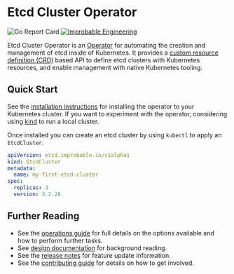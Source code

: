 # Etcd Cluster Operator

![Go Report Card](https://goreportcard.com/badge/github.com/improbable-eng/etcd-cluster-operator)
[![Improbable Engineering](https://circleci.com/gh/improbable-eng/etcd-cluster-operator.svg?style=shield)](https://app.circleci.com/github/improbable-eng/etcd-cluster-operator/pipelines)

Etcd Cluster Operator is an [Operator](https://kubernetes.io/docs/concepts/extend-kubernetes/operator) for automating
the creation and management of etcd inside of Kubernetes. It provides a
[custom resource definition (CRD)](https://kubernetes.io/docs/concepts/extend-kubernetes/api-extension/custom-resources)
based API to define etcd clusters with Kubernetes resources, and enable management with native Kubernetes tooling.

## Quick Start

See the [installation instructions](docs/installing.md) for installing the operator to your Kubernetes cluster. If you
want to experiment with the operator, considering using [kind](https://github.com/kubernetes-sigs/kind) to run a local
cluster.

Once installed you can create an etcd cluster by using `kubectl` to apply an `EtcdCluster`.

```yaml
apiVersion: etcd.improbable.io/v1alpha1
kind: EtcdCluster
metadata:
  name: my-first-etcd-cluster
spec:
  replicas: 3
  version: 3.2.28
```

## Further Reading

* See the [operations guide](docs/operations.md) for full details on the options available and how to perform further
  tasks.
* See [design documentation](docs/design) for background reading.
* See the [release notes](docs/release-notes) for feature update information.
* See the [contributing guide](docs/contributing.md) for details on how to get involved.

